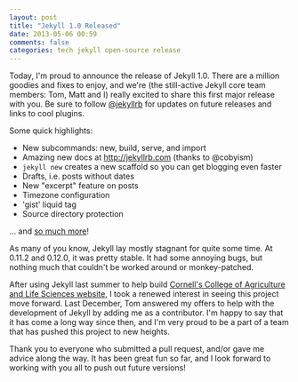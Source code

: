```yaml
---
layout: post
title: "Jekyll 1.0 Released"
date: 2013-05-06 00:59
comments: false
categories: tech jekyll open-source release
---
```


Today, I'm proud to announce the release of Jekyll 1.0. There are a million
goodies and fixes to enjoy, and we're (the still-active Jekyll core team
members: Tom, Matt and I) really excited to share this first major release
with you. Be sure to follow [@jekyllrb](http://twitter.com/jekyllrb) for
updates on future releases and links to cool plugins.

Some quick highlights:

- New subcommands: new, build, serve, and import
- Amazing new docs at http://jekyllrb.com (thanks to @cobyism)
- `jekyll new` creates a new scaffold so you can get blogging even faster
- Drafts, i.e. posts without dates
- New "excerpt" feature on posts
- Timezone configuration
- 'gist' liquid tag
- Source directory protection

... and [so much more](https://github.com/mojombo/jekyll/blob/v1.0.0/History.txt)!

As many of you know, Jekyll lay mostly stagnant for quite some time. At 0.11.2 and
0.12.0, it was pretty stable. It had some annoying bugs, but nothing much that
couldn't be worked around or monkey-patched.

After using Jekyll last summer to help build
[Cornell's College of Agriculture and Life Sciences website](http://cals.cornell.edu),
I took a renewed interest in seeing this project move forward. Last December,
Tom answered my offers to help with the development of Jekyll by adding me as
a contributor. I'm happy to say that it has come a long way since then, and
I'm very proud to be a part of a team that has pushed this project to new heights.

Thank you to everyone who submitted a pull request, and/or gave me advice along
the way. It has been great fun so far, and I look forward to working with you
all to push out future versions!

